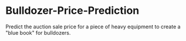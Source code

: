 # Bulldozer-Price-Prediction
Predict the auction sale price for a piece of heavy equipment to create a "blue book" for bulldozers.
